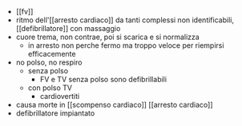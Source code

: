 - [[fv]]
- ritmo dell'[[arresto cardiaco]] da tanti complessi non identificabili, [[defibrillatore]] con massaggio
- cuore trema, non contrae, poi si scarica e si normalizza
	- in arresto non perche fermo ma troppo veloce per riempirsi efficacemente
- no polso, no respiro
	- senza polso
		- FV e TV senza polso sono defibrillabili
	- con polso TV
		- cardiovertiti
- causa morte in [[scompenso cardiaco]] [[arresto cardiaco]]
- defibrillatore impiantato